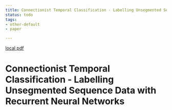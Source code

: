 ```yaml
---
title: Connectionist Temporal Classification - Labelling Unsegmented Sequence Data with Recurrent Neural Networks
status: todo
tags:
- other-default
- paper

---
```


[local pdf](../../../pdfs/Connectionist%20Temporal%20Classification%20-%20Labelling%20Unsegmented%20Sequence%20Data%20with%20Recurrent%20Neural%20Networks.pdf)

# Connectionist Temporal Classification - Labelling Unsegmented Sequence Data with Recurrent Neural Networks
